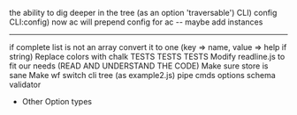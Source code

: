 
the ability to dig deeper in the tree (as an option 'traversable')
    CLI) config
    CLI:config) now ac will prepend config for ac
        -- maybe add instances

--------------


if complete list is not an array convert it to one (key => name, value => help if string)
Replace colors with chalk
TESTS TESTS TESTS
Modify readline.js to fit our needs (READ AND UNDERSTAND THE CODE)
Make sure store is sane
Make wf switch cli tree (as example2.js)
pipe cmds options
schema validator



- Other Option types
